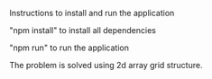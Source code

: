 Instructions to install and run the application

"npm install" to install all dependencies

"npm run" to run the application

The problem is solved using 2d array grid structure.
